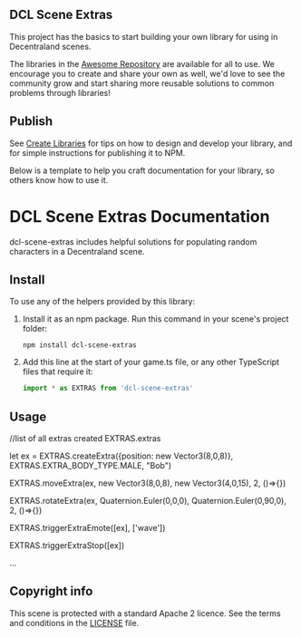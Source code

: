 ## DCL Scene Extras

This project has the basics to start building your own library for using in Decentraland scenes.

The libraries in the [Awesome Repository](https://github.com/decentraland-scenes/Awesome-Repository#Libraries) are available for all to use. We encourage you to create and share your own as well, we'd love to see the community grow and start sharing more reusable solutions to common problems through libraries!

## Publish

See [Create Libraries](https://docs.decentraland.org/development-guide/create-libraries/) for tips on how to design and develop your library, and for simple instructions for publishing it to NPM.

Below is a template to help you craft documentation for your library, so others know how to use it.

# DCL Scene Extras Documentation

dcl-scene-extras includes helpful solutions for populating random characters in a Decentraland scene.

## Install

To use any of the helpers provided by this library:

1. Install it as an npm package. Run this command in your scene's project folder:

   ```
   npm install dcl-scene-extras
   ```

2. Add this line at the start of your game.ts file, or any other TypeScript files that require it:

   ```ts
   import * as EXTRAS from 'dcl-scene-extras'
   ```

## Usage

//list of all extras created
EXTRAS.extras

let ex = EXTRAS.createExtra({position: new Vector3(8,0,8)}, EXTRAS.EXTRA_BODY_TYPE.MALE, "Bob")

EXTRAS.moveExtra(ex, new Vector3(8,0,8), new Vector3(4,0,15), 2, ()=>{})

EXTRAS.rotateExtra(ex, Quaternion.Euler(0,0,0), Quaternion.Euler(0,90,0), 2, ()=>{})

EXTRAS.triggerExtraEmote([ex], ['wave'])

EXTRAS.triggerExtraStop([ex])

...

## Copyright info

This scene is protected with a standard Apache 2 licence. See the terms and conditions in the [LICENSE](/LICENSE) file.
